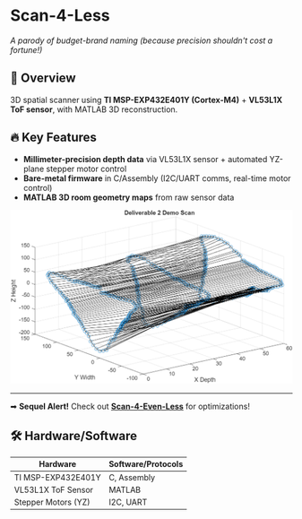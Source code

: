 # Scan-4-Less  
*A parody of budget-brand naming (because precision shouldn't cost a fortune!)*  
 

## 📌 Overview  
3D spatial scanner using **TI MSP-EXP432E401Y (Cortex-M4)** + **VL53L1X ToF sensor**, with MATLAB 3D reconstruction.  

## 🔥 Key Features  
- **Millimeter-precision depth data** via VL53L1X sensor + automated YZ-plane stepper motor control  
- **Bare-metal firmware** in C/Assembly (I2C/UART comms, real-time motor control)  
- **MATLAB 3D room geometry maps** from raw sensor data  

![Scan-4-Less Demo](./Deliverable2_Demo_Scan.png)

---

➡ **Sequel Alert!** Check out **[Scan-4-Even-Less](https://github.com/pateldeev25-pated201/Scan-4-Even-Less)** for optimizations!  

## 🛠️ Hardware/Software  
| Hardware              | Software/Protocols  |  
|-----------------------|---------------------|  
| TI MSP-EXP432E401Y    | C, Assembly         |  
| VL53L1X ToF Sensor    | MATLAB              |  
| Stepper Motors (YZ)   | I2C, UART           |  

